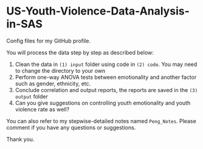 # US-Youth-Violence-Data-Analysis-in-SAS
Config files for my GitHub profile.  
  
  
  
You will process the data step by step as described below:
1) Clean the data in `(1) input` folder using code in `(2) code`. You may need to change the directory to your own      
2) Perform one-way ANOVA tests between emotionality and another factor such as gender, ethnicity, etc.  
3) Conclude correlation and output reports, the reports are saved in the `(3) output` folder
4) Can you give suggestions on controlling youth emotionality and youth violence rate as well?

You can also refer to my stepwise-detailed notes named `Peng_Notes`. Please comment if you have any questions or suggestions.  
  
Thank you.
